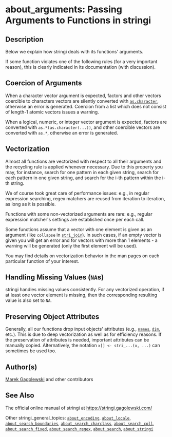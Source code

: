 # about_arguments: Passing Arguments to Functions in <span class="pkg">stringi</span>

## Description

Below we explain how <span class="pkg">stringi</span> deals with its functions\' arguments.

If some function violates one of the following rules (for a very important reason), this is clearly indicated in its documentation (with discussion).

## Coercion of Arguments

When a character vector argument is expected, factors and other vectors coercible to characters vectors are silently converted with [`as.character`](https://stat.ethz.ch/R-manual/R-devel/library/base/html/character.html), otherwise an error is generated. Coercion from a list which does not consist of length-1 atomic vectors issues a warning.

When a logical, numeric, or integer vector argument is expected, factors are converted with `as.*(as.character(...))`, and other coercible vectors are converted with `as.*`, otherwise an error is generated.

## Vectorization

Almost all functions are vectorized with respect to all their arguments and the recycling rule is applied whenever necessary. Due to this property you may, for instance, search for one pattern in each given string, search for each pattern in one given string, and search for the i-th pattern within the i-th string.

We of course took great care of performance issues: e.g., in regular expression searching, regex matchers are reused from iteration to iteration, as long as it is possible.

Functions with some non-vectorized arguments are rare: e.g., regular expression matcher\'s settings are established once per each call.

Some functions assume that a vector with one element is given as an argument (like `collapse` in [`stri_join`](stri_join.md)). In such cases, if an empty vector is given you will get an error and for vectors with more than 1 elements - a warning will be generated (only the first element will be used).

You may find details on vectorization behavior in the man pages on each particular function of your interest.

## Handling Missing Values (`NA`s)

<span class="pkg">stringi</span> handles missing values consistently. For any vectorized operation, if at least one vector element is missing, then the corresponding resulting value is also set to `NA`.

## Preserving Object Attributes

Generally, all our functions drop input objects\' attributes (e.g., [`names`](https://stat.ethz.ch/R-manual/R-devel/library/base/html/names.html), [`dim`](https://stat.ethz.ch/R-manual/R-devel/library/base/html/dim.html), etc.). This is due to deep vectorization as well as for efficiency reasons. If the preservation of attributes is needed, important attributes can be manually copied. Alternatively, the notation `x[] <- stri_...(x, ...)` can sometimes be used too.

## Author(s)

[Marek Gagolewski](https://www.gagolewski.com/) and other contributors

## See Also

The official online manual of <span class="pkg">stringi</span> at <https://stringi.gagolewski.com/>

Other stringi_general_topics: [`about_encoding`](about_encoding.md), [`about_locale`](about_locale.md), [`about_search_boundaries`](about_search_boundaries.md), [`about_search_charclass`](about_search_charclass.md), [`about_search_coll`](about_search_coll.md), [`about_search_fixed`](about_search_fixed.md), [`about_search_regex`](about_search_regex.md), [`about_search`](about_search.md), [`about_stringi`](about_stringi.md)
